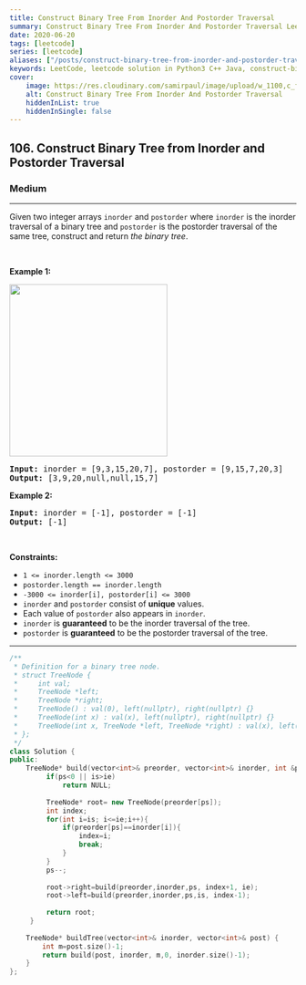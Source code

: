 ```yaml
---
title: Construct Binary Tree From Inorder And Postorder Traversal
summary: Construct Binary Tree From Inorder And Postorder Traversal LeetCode Solution Explained
date: 2020-06-20
tags: [leetcode]
series: [leetcode]
aliases: ["/posts/construct-binary-tree-from-inorder-and-postorder-traversal", "/blog/posts/construct-binary-tree-from-inorder-and-postorder-traversal", "/construct-binary-tree-from-inorder-and-postorder-traversal"]
keywords: LeetCode, leetcode solution in Python3 C++ Java, construct-binary-tree-from-inorder-and-postorder-traversal solution
cover:
    image: https://res.cloudinary.com/samirpaul/image/upload/w_1100,c_fit,co_rgb:FFFFFF,l_text:Arial_70_bold:Construct Binary Tree From Inorder And Postorder Traversal/problem-solving.webp
    alt: Construct Binary Tree From Inorder And Postorder Traversal
    hiddenInList: true
    hiddenInSingle: false
---
```



<h2>106. Construct Binary Tree from Inorder and Postorder Traversal</h2><h3>Medium</h3><hr><div><p>Given two integer arrays <code>inorder</code> and <code>postorder</code> where <code>inorder</code> is the inorder traversal of a binary tree and <code>postorder</code> is the postorder traversal of the same tree, construct and return <em>the binary tree</em>.</p>

<p>&nbsp;</p>
<p><strong>Example 1:</strong></p>
<img alt="" src="https://assets.leetcode.com/uploads/2021/02/19/tree.jpg" style="width: 277px; height: 302px;">
<pre><strong>Input:</strong> inorder = [9,3,15,20,7], postorder = [9,15,7,20,3]
<strong>Output:</strong> [3,9,20,null,null,15,7]
</pre>

<p><strong>Example 2:</strong></p>

<pre><strong>Input:</strong> inorder = [-1], postorder = [-1]
<strong>Output:</strong> [-1]
</pre>

<p>&nbsp;</p>
<p><strong>Constraints:</strong></p>

<ul>
	<li><code>1 &lt;= inorder.length &lt;= 3000</code></li>
	<li><code>postorder.length == inorder.length</code></li>
	<li><code>-3000 &lt;= inorder[i], postorder[i] &lt;= 3000</code></li>
	<li><code>inorder</code> and <code>postorder</code> consist of <strong>unique</strong> values.</li>
	<li>Each value of <code>postorder</code> also appears in <code>inorder</code>.</li>
	<li><code>inorder</code> is <strong>guaranteed</strong> to be the inorder traversal of the tree.</li>
	<li><code>postorder</code> is <strong>guaranteed</strong> to be the postorder traversal of the tree.</li>
</ul>
</div>

---




```cpp
/**
 * Definition for a binary tree node.
 * struct TreeNode {
 *     int val;
 *     TreeNode *left;
 *     TreeNode *right;
 *     TreeNode() : val(0), left(nullptr), right(nullptr) {}
 *     TreeNode(int x) : val(x), left(nullptr), right(nullptr) {}
 *     TreeNode(int x, TreeNode *left, TreeNode *right) : val(x), left(left), right(right) {}
 * };
 */
class Solution {
public:
    TreeNode* build(vector<int>& preorder, vector<int>& inorder, int &ps, int is, int ie) {
         if(ps<0 || is>ie)
             return NULL;
         
         TreeNode* root= new TreeNode(preorder[ps]);
         int index;
         for(int i=is; i<=ie;i++){
             if(preorder[ps]==inorder[i]){
                 index=i;
                 break;
             }
         }
         ps--;
         
         root->right=build(preorder,inorder,ps, index+1, ie);
         root->left=build(preorder,inorder,ps,is, index-1);
         
         return root;
     }
    
    TreeNode* buildTree(vector<int>& inorder, vector<int>& post) {
        int m=post.size()-1;
        return build(post, inorder, m,0, inorder.size()-1);
    }
};
```
